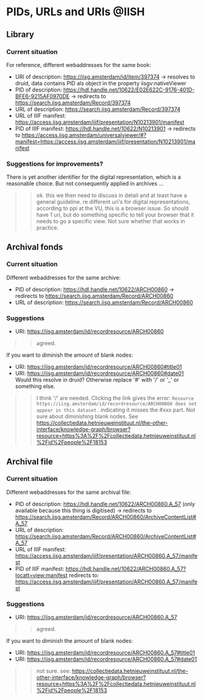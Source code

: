# PIDs, URLs and URIs @IISH

## Library
### Current situation
For reference, different webaddresses for the same book:
- URI of description: https://iisg.amsterdam/id/item/397374 
        -> resolves to druid, data contains PID als object in the property iisgv:nativeViewer
- PID of description: https://hdl.handle.net/10622/E02E622C-9176-401D-BFE6-9215AF0970DE 
        -> redirects to https://search.iisg.amsterdam/Record/397374
- URL of description: https://search.iisg.amsterdam/Record/397374
- URL of IIIF manifest: https://access.iisg.amsterdam/iiif/presentation/N10213901/manifest
- PID of IIIF manifest: https://hdl.handle.net/10622/N10213901 
        -> redirects to https://access.iisg.amsterdam/universalviewer/#?manifest=https://access.iisg.amsterdam/iiif/presentation/N10213901/manifest

### Suggestions for improvements?
There is yet another identifier for the digital representation, which is a reasonable choice. But not consequently applied in archives ...

>> ok. this we then need to discuss in detail and at least have a general guideline. re different uri's for digital representations, according to ppl at the VU, this is a browser issue. So should have 1 uri, but do something specific to tell your browser that it needs to go a specific view. Not sure whether that works in practice.

## Archival fonds
### Current situation
Different webaddresses for the same archive:
- PID of description: https://hdl.handle.net/10622/ARCH00860
        -> redirects to https://search.iisg.amsterdam/Record/ARCH00860
- URL of description: https://search.iisg.amsterdam/Record/ARCH00860

### Suggestions
- URI: https://iisg.amsterdam/id/recordresource/ARCH00860

>> agreed.


If you want to diminish the amount of blank nodes:
- URI: https://iisg.amsterdam/id/recordresource/ARCH00860#title01
- URI: https://iisg.amsterdam/id/recordresource/ARCH00860#date01
Would this resolve in druid? Otherwise replace '#' with '/' or '_' or something else.

>> I think '/' are needed. Clicking the link gives the error: `Resource https://iisg.amsterdam/id/recordresource/ARCH00860 does not appear in this dataset.` indicating it misses the #xxx part. 
Not sure about diminishing blank nodes. See https://collectiedata.hetnieuweinstituut.nl/the-other-interface/knowledge-graph/browser?resource=https%3A%2F%2Fcollectiedata.hetnieuweinstituut.nl%2Fid%2Fpeople%2F18153


## Archival file
### Current situation
Different webaddresses for the same archival file:
- PID of description: https://hdl.handle.net/10622/ARCH00860.A_57 (only available because this thing is digitised)
        -> redirects to https://search.iisg.amsterdam/Record/ARCH00860/ArchiveContentList#A_57
- URL of description: https://search.iisg.amsterdam/Record/ARCH00860/ArchiveContentList#A_57
- URL of IIIF manifest: https://access.iisg.amsterdam/iiif/presentation/ARCH00860.A_57/manifest
- PID of IIIF manifest:  https://hdl.handle.net/10622/ARCH00860.A_57?locatt=view:manifest
        redirects to: https://access.iisg.amsterdam/iiif/presentation/ARCH00860.A_57/manifest



### Suggestions
- URI: https://iisg.amsterdam/id/recordresource/ARCH00860.A_57

>> agreed.

If you want to diminish the amount of blank nodes:
- URI: https://iisg.amsterdam/id/recordresource/ARCH00860.A_57#title01
- URI: https://iisg.amsterdam/id/recordresource/ARCH00860.A_57#date01

>> not sure. see: https://collectiedata.hetnieuweinstituut.nl/the-other-interface/knowledge-graph/browser?resource=https%3A%2F%2Fcollectiedata.hetnieuweinstituut.nl%2Fid%2Fpeople%2F18153


